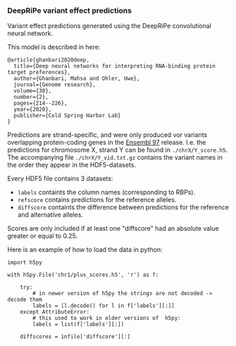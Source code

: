 ### DeepRiPe variant effect predictions

Variant effect predictions generated using the DeepRiPe convolutional neural network.

This model is described in here:

```
@article{ghanbari2020deep,
  title={Deep neural networks for interpreting RNA-binding protein target preferences},
  author={Ghanbari, Mahsa and Ohler, Uwe},
  journal={Genome research},
  volume={30},
  number={2},
  pages={214--226},
  year={2020},
  publisher={Cold Spring Harbor Lab}
}
```

Predictions are strand-specific, and were only produced vor variants overlapping protein-coding genes in the [Ensembl 97](https://www.ensembl.org/index.html) release. I.e. the predictions for chromosome X, strand Y can be found in `./chrX/Y_score.h5`. The accompanying file `./chrX/Y_vid.txt.gz` contains the variant names in the order they appear in the HDF5-datasets.

Every HDF5 file contains 3 datasets:
- `labels` containts the column names (corresponding to RBPs).
- `refscore` contains predictions for the reference alleles.
- `diffscore` containts the difference between predictions for the reference and alternative alleles.

Scores are only included if at least one "diffscore" had an absolute value greater or equal to 0.25.

Here is an example of how to load the data in python:

```
import h5py

with h5py.File('chr1/plus_scores.h5', 'r') as f:

    try:
        # in newer version of h5py the strings are not decoded -> decode them
        labels = [l.decode() for l in f['labels'][:]]
    except AttributeError:
        # this used to work in older versions of  h5py:
        labels = list(f['labels'][:])

    diffscores = infile['diffscore'][:]
    
```
